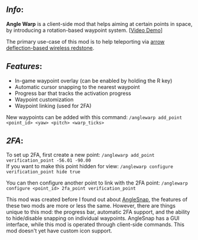 ## *Info*:

**Angle Warp** is a client-side mod that helps aiming at certain points in space, by introducing a rotation-based waypoint system. [[Video Demo](https://www.youtube.com/watch?v=bi7FHElybMg)]

The primary use-case of this mod is to help teleporting via [arrow deflection-based wireless redstone](https://www.youtube.com/watch?v=FnUE-ZaALLw).

## *Features*:
* In-game waypoint overlay (can be enabled by holding the R key)
* Automatic cursor snapping to the nearest waypoint
* Progress bar that tracks the activation progress
* Waypoint customization
* Waypoint linking (used for 2FA)


New waypoints can be added with this command:
```/anglewarp add_point <point_id> <yaw> <pitch> <warp_ticks>```<br>


## *2FA*:
To set up 2FA, first create a new point: ```/anglewarp add_point verification_point -56.01 -90.00```<br>
If you want to make this point hidden for view: ```/anglewarp configure verification_point hide true```

You can then configure another point to link with the 2FA point:
```/anglewarp configure <point_id> 2fa_point verification_point```


This mod was created before I found out about [AngleSnap](https://github.com/KingContaria/anglesnap), the features of these two mods are more or less the same. However, there are things unique to this mod: the progress bar, automatic 2FA support, and the ability to hide/disable snapping on individual waypoints. AngleSnap has a GUI interface, while this mod is operated through client-side commands. This mod doesn't yet have custom icon support.
